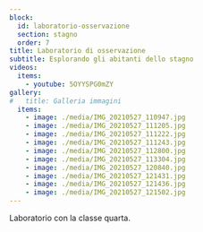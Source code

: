 ```yaml
---
block: 
  id: laboratorio-osservazione
  section: stagno
  order: 7
title: Laboratorio di osservazione
subtitle: Esplorando gli abitanti dello stagno
videos:
  items:
    - youtube: 5OYYSPG0mZY
gallery:
#   title: Galleria immagini
  items:
    - image: ./media/IMG_20210527_110947.jpg
    - image: ./media/IMG_20210527_111205.jpg
    - image: ./media/IMG_20210527_111222.jpg
    - image: ./media/IMG_20210527_111243.jpg
    - image: ./media/IMG_20210527_112800.jpg
    - image: ./media/IMG_20210527_113304.jpg
    - image: ./media/IMG_20210527_120840.jpg
    - image: ./media/IMG_20210527_121431.jpg
    - image: ./media/IMG_20210527_121436.jpg
    - image: ./media/IMG_20210527_121502.jpg
---
```


Laboratorio con la classe quarta.
